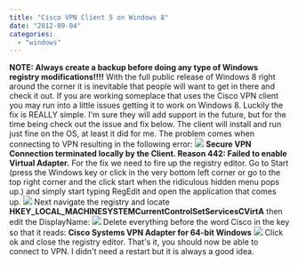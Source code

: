 ```yaml
---
title: "Cisco VPN Client 5 on Windows 8"
date: "2012-09-04"
categories: 
  - "windows"
---
```


**NOTE: Always create a backup before doing any type of Windows registry modifications!!!!** With the full public release of Windows 8 right around the corner it is inevitable that people will want to get in there and check it out. If you are working someplace that uses the Cisco VPN client you may run into a little issues getting it to work on Windows 8. Luckily the fix is REALLY simple. I'm sure they will add support in the future, but for the time being check out the issue and fix below. The client will install and run just fine on the OS, at least it did for me. The problem comes when connecting to VPN resulting in the following error: ![](https://images.bradleyschacht.com/wp-content/uploads/2012/08/Error.png) **Secure VPN Connection terminated locally by the Client. Reason 442: Failed to enable Virtual Adapter.** For the fix we need to fire up the registry editor. Go to Start (press the Windows key or click in the very bottom left corner or go to the top right corner and the click start when the ridiculous hidden menu pops up.) and simply start typing RegEdit and open the application that comes up. ![](https://images.bradleyschacht.com/wp-content/uploads/2012/08/RegEditWin8.png) Next navigate the registry and locate **HKEY\_LOCAL\_MACHINESYSTEMCurrentControlSetServicesCVirtA** then edit the DisplayName: ![](https://images.bradleyschacht.com/wp-content/uploads/2012/08/Registry-Key-1.png) Delete everything before the word Cisco in the key so that it reads: **Cisco Systems VPN Adapter for 64-bit Windows** ![](https://images.bradleyschacht.com/wp-content/uploads/2012/08/Registry-Key-2.png) Click ok and close the registry editor. That's it, you should now be able to connect to VPN. I didn't need a restart but it is always a good idea.
